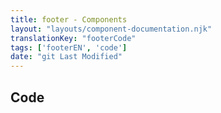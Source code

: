 ```yaml
---
title: footer - Components
layout: "layouts/component-documentation.njk"
translationKey: "footerCode"
tags: ['footerEN', 'code']
date: "git Last Modified"
---
```


## Code